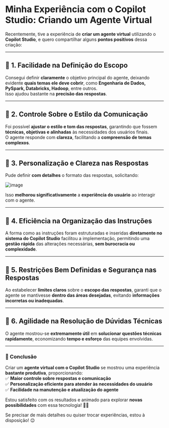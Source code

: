 # Minha Experiência com o Copilot Studio: Criando um Agente Virtual

Recentemente, tive a experiência de **criar um agente virtual** utilizando o **Copilot Studio**, e quero compartilhar alguns **pontos positivos** dessa criação:

---

## 🔹 1. Facilidade na Definição do Escopo  
Consegui definir **claramente** o objetivo principal do agente, deixando evidente **quais temas ele deve cobrir**, como **Engenharia de Dados, PySpark, Databricks, Hadoop**, entre outros.  
Isso ajudou bastante na **precisão das respostas**.

---

## 🔹 2. Controle Sobre o Estilo da Comunicação  
Foi possível **ajustar o estilo e tom das respostas**, garantindo que fossem **técnicas, objetivas e alinhadas** às necessidades dos usuários finais.  
O agente responde com **clareza**, facilitando a **compreensão de temas complexos**.

---

## 🔹 3. Personalização e Clareza nas Respostas  
Pude definir **com detalhes** o formato das respostas, solicitando:  

![image](https://github.com/user-attachments/assets/d3aa4c86-24a3-491f-9a38-802d62c51095)



Isso **melhorou significativamente** a **experiência do usuário** ao interagir com o agente.

---

## 🔹 4. Eficiência na Organização das Instruções  
A forma como as instruções foram estruturadas e inseridas **diretamente no sistema do Copilot Studio** facilitou a implementação, permitindo uma **gestão rápida** das alterações necessárias, **sem burocracia ou complexidade**.

---

## 🔹 5. Restrições Bem Definidas e Segurança nas Respostas  
Ao estabelecer **limites claros** sobre o **escopo das respostas**, garanti que o agente se mantivesse **dentro das áreas desejadas**, evitando **informações incorretas ou inadequadas**.

---

## 🔹 6. Agilidade na Resolução de Dúvidas Técnicas  
O agente mostrou-se **extremamente útil** em **solucionar questões técnicas rapidamente**, economizando **tempo e esforço** das equipes envolvidas.

---

### 📌 Conclusão  
Criar um **agente virtual com o Copilot Studio** se mostrou uma experiência **bastante produtiva**, proporcionando:  
✅ **Maior controle sobre respostas e comunicação**  
✅ **Personalização eficiente para atender às necessidades do usuário**  
✅ **Facilidade na manutenção e atualização do agente**  

Estou satisfeito com os resultados e animado para explorar **novas possibilidades** com essa tecnologia! 🚀🔥  

Se precisar de mais detalhes ou quiser trocar experiências, estou à disposição! 😉  

